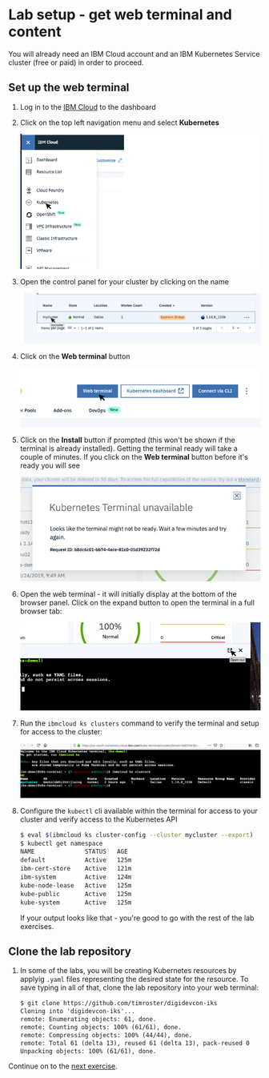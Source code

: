 # Lab setup - get web terminal and content

You will already need an IBM Cloud account and an IBM Kubernetes Service cluster (free or paid) in order to proceed.

## Set up the web terminal

1. Log in to the [IBM Cloud](https://cloud.ibm.com) to the dashboard

2. Click on the top left navigation menu and select **Kubernetes**

    ![Navigation Menu](../.gitbook/assets/navigation-menu-exp.png)

3. Open the control panel for your cluster by clicking on the name

    ![Open Cluster](../.gitbook/assets/open-cluster.png)

4. Click on the **Web terminal** button

    ![Open Web Termina](../.gitbook/assets/open-web-terminal.png)

5. Click on the **Install** button if prompted (this won't be shown if the terminal is already installed). Getting the terminal ready will take a couple of minutes. If you click on the **Web terminal** button before it's ready you will see

    ![Kubernetes terminal unavailable](../.gitbook/assets/terminal-unavailable.png)

6. Open the web terminal - it will initially display at the bottom of the browser panel. Click on the expand button to open the terminal in a full browser tab:

    ![Expand the web terminal](../.gitbook/assets/expand-terminal.png)

7. Run the `ibmcloud ks clusters` command to verify the terminal and setup for access to the cluster:

    ![Confirm clustert access](../.gitbook/assets/terminal-ready.png)

8. Configure the `kubectl` cli available within the terminal for access to your cluster and verify access to the Kubernetes API

    ```bash
    $ eval $(ibmcloud ks cluster-config --cluster mycluster --export)
    $ kubectl get namespace
    NAME              STATUS   AGE
    default           Active   125m
    ibm-cert-store    Active   121m
    ibm-system        Active   124m
    kube-node-lease   Active   125m
    kube-public       Active   125m
    kube-system       Active   125m
    ```

    If your output looks like that - you're good to go with the rest of the lab exercises.

## Clone the lab repository

1. In some of the labs, you will be creating Kubernetes resources by applyig `.yaml` files representing the desired state for the resource. To save typing in all of that, clone the lab repository into your web terminal:

    ```text
    $ git clone https://github.com/timroster/digidevcon-iks
    Cloning into 'digidevcon-iks'...
    remote: Enumerating objects: 61, done.
    remote: Counting objects: 100% (61/61), done.
    remote: Compressing objects: 100% (44/44), done.
    remote: Total 61 (delta 13), reused 61 (delta 13), pack-reused 0
    Unpacking objects: 100% (61/61), done.
    ```

Continue on to the [next exercise](../exercise-1/README.md).
